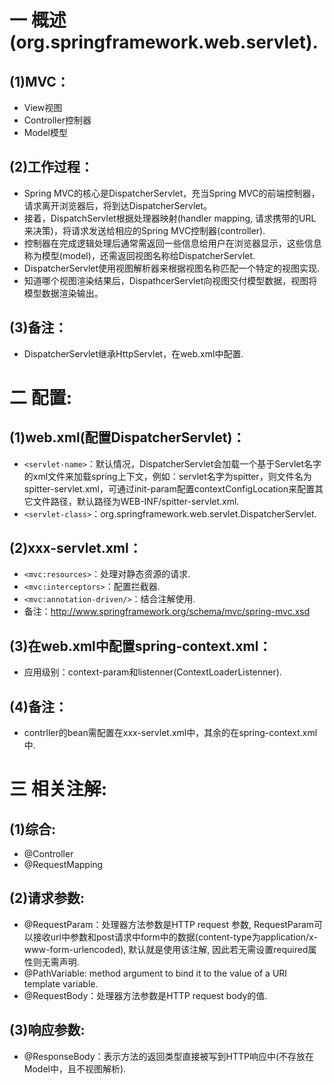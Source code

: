# 一 概述(org.springframework.web.servlet).
## (1)MVC：
- View视图
- Controller控制器
- Model模型

## (2)工作过程：
- Spring MVC的核心是DispatcherServlet，充当Spring MVC的前端控制器，请求离开浏览器后，将到达DispatcherServlet。
- 接着，DispatchServlet根据处理器映射(handler mapping, 请求携带的URL来决策)，将请求发送给相应的Spring MVC控制器(controller).
- 控制器在完成逻辑处理后通常需返回一些信息给用户在浏览器显示，这些信息称为模型(model)，还需返回视图名称给DispatcherServlet.
- DispatcherServlet使用视图解析器来根据视图名称匹配一个特定的视图实现.
- 知道哪个视图渲染结果后，DispathcerServlet向视图交付模型数据，视图将模型数据渲染输出。

## (3)备注：
- DispatcherServlet继承HttpServlet，在web.xml中配置.

# 二 配置:
## (1)web.xml(配置DispatcherServlet)：
- `<servlet-name>`：默认情况，DispatcherServlet会加载一个基于Servlet名字的xml文件来加载spring上下文，例如：servlet名字为spitter，则文件名为spitter-servlet.xml，可通过init-param配置contextConfigLocation来配置其它文件路径，默认路径为WEB-INF/spitter-servlet.xml.
- `<servlet-class>`：org.springframework.web.servlet.DispatcherServlet.

## (2)xxx-servlet.xml：
- `<mvc:resources>`：处理对静态资源的请求.
- `<mvc:interceptors>`：配置拦截器.
- `<mvc:annotation-driven/>`：结合注解使用.
- 备注：http://www.springframework.org/schema/mvc/spring-mvc.xsd

## (3)在web.xml中配置spring-context.xml：
- 应用级别：context-param和listenner(ContextLoaderListenner).

## (4)备注：
- contrller的bean需配置在xxx-servlet.xml中，其余的在spring-context.xml中.

# 三 相关注解:
## (1)综合:
- @Controller
- @RequestMapping

## (2)请求参数:
- @RequestParam：处理器方法参数是HTTP request 参数, RequestParam可以接收url中参数和post请求中form中的数据(content-type为application/x-www-form-urlencoded), 默认就是使用该注解, 因此若无需设置required属性则无需声明.
- @PathVariable: method argument to bind it to the value of a URI template variable.
- @RequestBody：处理器方法参数是HTTP request body的值.

## (3)响应参数:
- @ResponseBody：表示方法的返回类型直接被写到HTTP响应中(不存放在Model中，且不视图解析).
